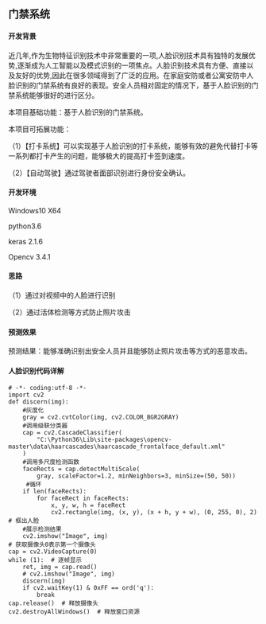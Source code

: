 ## 门禁系统

#### 开发背景

近几年,作为生物特征识别技术中非常重要的一项,人脸识别技术具有独特的发展优势,逐渐成为人工智能以及模式识别的一项焦点。人脸识别技术具有方便、直接以及友好的优势,因此在很多领域得到了广泛的应用。在家庭安防或者公寓安防中人脸识别的门禁系统有良好的表现。安全人员相对固定的情况下，基于人脸识别的门禁系统能够很好的进行区分。

本项目基础功能：基于人脸识别的门禁系统。

本项目可拓展功能：

（1）【打卡系统】可以实现基于人脸识别的打卡系统，能够有效的避免代替打卡等一系列都打卡产生的问题，能够极大的提高打卡签到速度。

（2）【自动驾驶】通过驾驶者面部识别进行身份安全确认。

#### 开发环境

Windows10 X64

python3.6

keras 2.1.6

Opencv 3.4.1

#### 思路

（1）通过对视频中的人脸进行识别

（2）通过活体检测等方式防止照片攻击

#### 预测效果

预测结果：能够准确识别出安全人员并且能够防止照片攻击等方式的恶意攻击。

#### 人脸识别代码详解

```
# -*- coding:utf-8 -*-
import cv2
def discern(img):
    #灰度化
    gray = cv2.cvtColor(img, cv2.COLOR_BGR2GRAY)
    #调用级联分类器
    cap = cv2.CascadeClassifier(
        "C:\Python36\Lib\site-packages\opencv-master\data\haarcascades\haarcascade_frontalface_default.xml"
    )
    #调用多尺度检测函数
    faceRects = cap.detectMultiScale(
        gray, scaleFactor=1.2, minNeighbors=3, minSize=(50, 50))
     #循环
    if len(faceRects):
        for faceRect in faceRects:
            x, y, w, h = faceRect
            cv2.rectangle(img, (x, y), (x + h, y + w), (0, 255, 0), 2)  # 框出人脸
    #展示检测结果
    cv2.imshow("Image", img)
# 获取摄像头0表示第一个摄像头
cap = cv2.VideoCapture(0)
while (1):  # 逐帧显示
    ret, img = cap.read()
    # cv2.imshow("Image", img)
    discern(img)
    if cv2.waitKey(1) & 0xFF == ord('q'):
        break
cap.release()  # 释放摄像头
cv2.destroyAllWindows()  # 释放窗口资源

```

